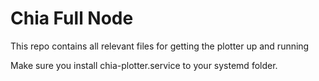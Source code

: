 # Chia Full Node

This repo contains all relevant files for getting the plotter up and running

Make sure you install chia-plotter.service to your systemd folder.
